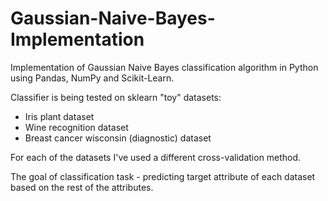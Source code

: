 # Gaussian-Naive-Bayes-Implementation
Implementation of Gaussian Naive Bayes classification algorithm in Python using Pandas, NumPy and Scikit-Learn.

Classifier is being tested on sklearn "toy" datasets:
- Iris plant dataset
- Wine recognition dataset
- Breast cancer wisconsin (diagnostic) dataset

For each of the datasets I've used a different cross-validation method.

The goal of classification task - predicting target attribute of each dataset based on the rest of the attributes.
